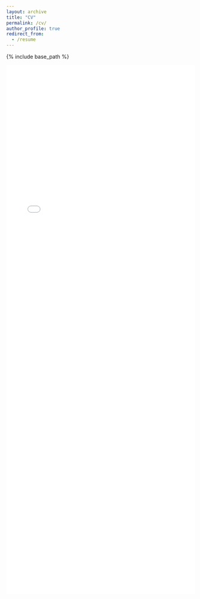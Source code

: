 ```yaml
---
layout: archive
title: "CV"
permalink: /cv/
author_profile: true
redirect_from:
  - /resume
---
```


{% include base_path %}

<iframe src="/files/Zhichuan MA_CV_EN.pdf" style="width:100%; height:1414px;" frameborder="0"></iframe>
